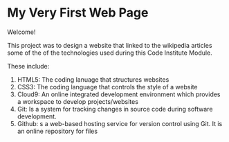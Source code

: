 # My Very First Web Page

Welcome!

This project was to design a website that linked to the wikipedia articles some of the of the technologies used during this Code Institute Module.

These include:
1. HTML5: The coding lanuage that structures websites 
2. CSS3: The coding language that controls the style of a website
3. Cloud9: An online integrated development environment which provides a workspace to develop projects/websites
4. Git: Is a system for tracking changes in source code during software development.
5. Github: s a web-based hosting service for version control using Git. It is an online repository for files
